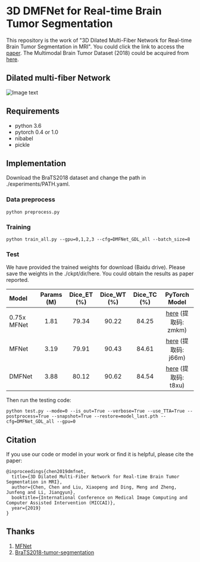 # 3D DMFNet for Real-time Brain Tumor Segmentation

This repository is the work of "3D Dilated Multi-Fiber Network for Real-time Brain Tumor Segmentation in MRI". You could click the link to access the [paper](https://arxiv.org/pdf/1904.03355.pdf). The Multimodal Brain Tumor Dataset (2018) could be acquired from [here](https://www.med.upenn.edu/sbia/brats2018.html).


## Dilated multi-fiber Network

![Image text](https://github.com/China-LiuXiaopeng/BraTS-DMFNet/blob/master/fig/Architecture.jpg)

## Requirements
* python 3.6
* pytorch 0.4 or 1.0
* nibabel
* pickle 

## Implementation

Download the BraTS2018 dataset and change the path in ./experiments/PATH.yaml.

### Data preprocess

```
python preprocess.py
```

### Training

```
python train_all.py --gpu=0,1,2,3 --cfg=DMFNet_GDL_all --batch_size=8
```

### Test

We have provided the trained weights for download (Baidu drive). Please save the weights in the ./ckpt/dir/here. You could obtain the results as paper reported. 

| Model         | Params (M) | Dice_ET (%) | Dice_WT (%) | Dice_TC (%) | PyTorch Model |
| :-------------|:----------:|:-----------:|:-----------:|:-----------:|:-------------:|
| 0.75x MFNet   | 1.81 | 79.34 | 90.22 | 84.25 | [here](https://pan.baidu.com/s/1X5FWuG3Z93hBvXp8Pje73Q) (提取码: zmkm) |
| MFNet         | 3.19 | 79.91 | 90.43 | 84.61 | [here](https://pan.baidu.com/s/1if2rfnjKCgWHvBvumvGWJA) (提取码: j66m) |
| DMFNet        | 3.88 | 80.12 | 90.62 | 84.54 | [here](https://pan.baidu.com/s/1dRyo9ZvisZvAwO4TVen2Pg) (提取码: t8xu) |

Then run the testing code:
```
python test.py --mode=0 --is_out=True --verbose=True --use_TTA=True --postprocess=True --snapshot=True --restore=model_last.pth --cfg=DMFNet_GDL_all --gpu=0
```

## Citation

If you use our code or model in your work or find it is helpful, please cite the paper:
```
@inproceedings{chen2019dmfnet,
  title={3D Dilated Multi-Fiber Network for Real-time Brain Tumor Segmentation in MRI},
  author={Chen, Chen and Liu, Xiaopeng and Ding, Meng and Zheng, Junfeng and Li, Jiangyun},
  booktitle={International Conference on Medical Image Computing and Computer Assisted Intervention (MICCAI)},
  year={2019}
}
```

## Thanks

1. [MFNet](https://github.com/cypw/PyTorch-MFNet)
2. [BraTS2018-tumor-segmentation](https://github.com/ieee820/BraTS2018-tumor-segmentation)
